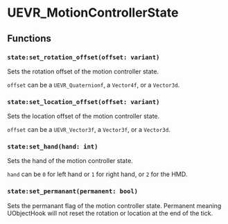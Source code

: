 # UEVR_MotionControllerState

## Functions

### `state:set_rotation_offset(offset: variant)`

Sets the rotation offset of the motion controller state.

`offset` can be a `UEVR_Quaternionf`, a `Vector4f`, or a `Vector3d`.

### `state:set_location_offset(offset: variant)`

Sets the location offset of the motion controller state.

`offset` can be a `UEVR_Vector3f`, a `Vector3f`, or a `Vector3d`.

### `state:set_hand(hand: int)`

Sets the hand of the motion controller state.

`hand` can be `0` for left hand or `1` for right hand, or `2` for the HMD.

### `state:set_permanant(permanent: bool)`

Sets the permanant flag of the motion controller state. Permanent meaning UObjectHook will not reset the rotation or location at the end of the tick.